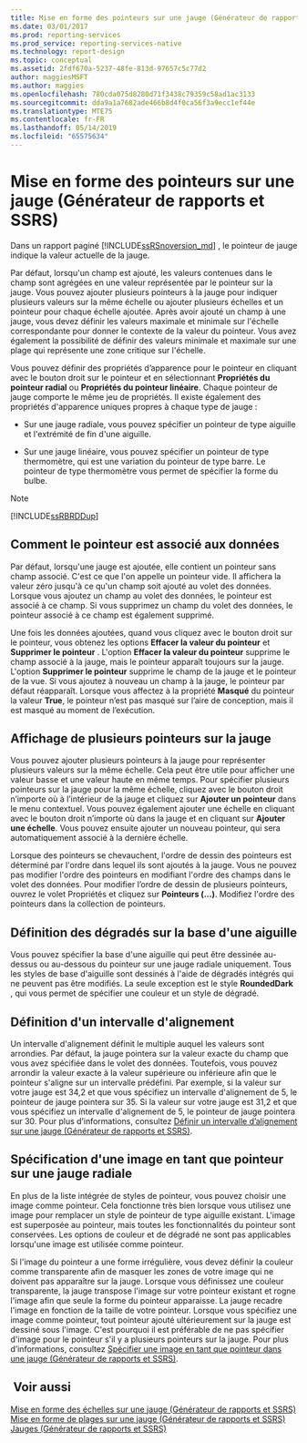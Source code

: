 ```yaml
---
title: Mise en forme des pointeurs sur une jauge (Générateur de rapports et SSRS) | Microsoft Docs
ms.date: 03/01/2017
ms.prod: reporting-services
ms.prod_service: reporting-services-native
ms.technology: report-design
ms.topic: conceptual
ms.assetid: 2fdf670a-5237-48fe-813d-97657c5c77d2
author: maggiesMSFT
ms.author: maggies
ms.openlocfilehash: 780cda075d8280d71f3438c79359c58ad1ac3133
ms.sourcegitcommit: dda9a1a7682ade466b8d4f0ca56f3a9ecc1ef44e
ms.translationtype: MTE75
ms.contentlocale: fr-FR
ms.lasthandoff: 05/14/2019
ms.locfileid: "65575634"
---
```

# <a name="formatting-pointers-on-a-gauge-report-builder-and-ssrs"></a>Mise en forme des pointeurs sur une jauge (Générateur de rapports et SSRS)
 Dans un rapport paginé [!INCLUDE[ssRSnoversion_md](../../includes/ssrsnoversion-md.md)] , le pointeur de jauge indique la valeur actuelle de la jauge.   
   
 Par défaut, lorsqu'un champ est ajouté, les valeurs contenues dans le champ sont agrégées en une valeur représentée par le pointeur sur la jauge. Vous pouvez ajouter plusieurs pointeurs à la jauge pour indiquer plusieurs valeurs sur la même échelle ou ajouter plusieurs échelles et un pointeur pour chaque échelle ajoutée. Après avoir ajouté un champ à une jauge, vous devez définir les valeurs maximale et minimale sur l'échelle correspondante pour donner le contexte de la valeur du pointeur. Vous avez également la possibilité de définir des valeurs minimale et maximale sur une plage qui représente une zone critique sur l'échelle.  
  
 Vous pouvez définir des propriétés d’apparence pour le pointeur en cliquant avec le bouton droit sur le pointeur et en sélectionnant **Propriétés du pointeur radial** ou **Propriétés du pointeur linéaire**. Chaque pointeur de jauge comporte le même jeu de propriétés. Il existe également des propriétés d'apparence uniques propres à chaque type de jauge :  
  
-   Sur une jauge radiale, vous pouvez spécifier un pointeur de type aiguille et l'extrémité de fin d'une aiguille.  
  
-   Sur une jauge linéaire, vous pouvez spécifier un pointeur de type thermomètre, qui est une variation du pointeur de type barre. Le pointeur de type thermomètre vous permet de spécifier la forme du bulbe.  
  
> [!NOTE]  
>  [!INCLUDE[ssRBRDDup](../../includes/ssrbrddup-md.md)]  
  
##  <a name="HowPointer"></a> Comment le pointeur est associé aux données  
 Par défaut, lorsqu'une jauge est ajoutée, elle contient un pointeur sans champ associé. C'est ce que l'on appelle un pointeur vide. Il affichera la valeur zéro jusqu'à ce qu'un champ soit ajouté au volet des données. Lorsque vous ajoutez un champ au volet des données, le pointeur est associé à ce champ. Si vous supprimez un champ du volet des données, le pointeur associé à ce champ est également supprimé.  
  
 Une fois les données ajoutées, quand vous cliquez avec le bouton droit sur le pointeur, vous obtenez les options **Effacer la valeur du pointeur** et **Supprimer le pointeur** . L'option **Effacer la valeur du pointeur** supprime le champ associé à la jauge, mais le pointeur apparaît toujours sur la jauge. L'option **Supprimer le pointeur** supprime le champ de la jauge et le pointeur de la vue. Si vous ajoutez à nouveau un champ à la jauge, le pointeur par défaut réapparaît. Lorsque vous affectez à la propriété **Masqué** du pointeur la valeur **True**, le pointeur n’est pas masqué sur l’aire de conception, mais il est masqué au moment de l’exécution.  
  
##  <a name="DisplayingMultiple"></a> Affichage de plusieurs pointeurs sur la jauge  
 Vous pouvez ajouter plusieurs pointeurs à la jauge pour représenter plusieurs valeurs sur la même échelle. Cela peut être utile pour afficher une valeur basse et une valeur haute en même temps. Pour spécifier plusieurs pointeurs sur la jauge pour la même échelle, cliquez avec le bouton droit n’importe où à l’intérieur de la jauge et cliquez sur **Ajouter un pointeur** dans le menu contextuel. Vous pouvez également ajouter une échelle en cliquant avec le bouton droit n’importe où dans la jauge et en cliquant sur **Ajouter une échelle**. Vous pouvez ensuite ajouter un nouveau pointeur, qui sera automatiquement associé à la dernière échelle.  
  
 Lorsque des pointeurs se chevauchent, l'ordre de dessin des pointeurs est déterminé par l'ordre dans lequel ils sont ajoutés à la jauge. Vous ne pouvez pas modifier l'ordre des pointeurs en modifiant l'ordre des champs dans le volet des données. Pour modifier l’ordre de dessin de plusieurs pointeurs, ouvrez le volet Propriétés et cliquez sur **Pointeurs (...)**. Modifiez l'ordre des pointeurs dans la collection de pointeurs.  
  
##  <a name="SettingGradients"></a> Définition des dégradés sur la base d'une aiguille  
 Vous pouvez spécifier la base d'une aiguille qui peut être dessinée au-dessus ou au-dessous du pointeur sur une jauge radiale uniquement. Tous les styles de base d'aiguille sont dessinés à l'aide de dégradés intégrés qui ne peuvent pas être modifiés. La seule exception est le style **RoundedDark** , qui vous permet de spécifier une couleur et un style de dégradé.  
  
##  <a name="SettingSnappingInterval"></a> Définition d'un intervalle d'alignement  
 Un intervalle d'alignement définit le multiple auquel les valeurs sont arrondies. Par défaut, la jauge pointera sur la valeur exacte du champ que vous avez spécifiée dans le volet des données. Toutefois, vous pouvez arrondir la valeur exacte à la valeur supérieure ou inférieure afin que le pointeur s'aligne sur un intervalle prédéfini. Par exemple, si la valeur sur votre jauge est 34,2 et que vous spécifiez un intervalle d'alignement de 5, le pointeur de jauge pointera sur 35. Si la valeur sur votre jauge est 31,2 et que vous spécifiez un intervalle d'alignement de 5, le pointeur de jauge pointera sur 30. Pour plus d’informations, consultez [Définir un intervalle d’alignement sur une jauge (Générateur de rapports et SSRS)](https://msdn.microsoft.com/0ece7297-6e2f-47fb-835d-b9e9cce53fe2).  
  
##  <a name="SpecifyingImage"></a> Spécification d'une image en tant que pointeur sur une jauge radiale  
 En plus de la liste intégrée de styles de pointeur, vous pouvez choisir une image comme pointeur. Cela fonctionne très bien lorsque vous utilisez une image pour remplacer un style de pointeur de type aiguille existant. L'image est superposée au pointeur, mais toutes les fonctionnalités du pointeur sont conservées. Les options de couleur et de dégradé ne sont pas applicables lorsqu'une image est utilisée comme pointeur.  
  
 Si l'image du pointeur a une forme irrégulière, vous devez définir la couleur comme transparente afin de masquer les zones de votre image qui ne doivent pas apparaître sur la jauge. Lorsque vous définissez une couleur transparente, la jauge transpose l'image sur votre pointeur existant et rogne l'image afin que seule la forme du pointeur apparaisse. La jauge recadre l'image en fonction de la taille de votre pointeur. Lorsque vous spécifiez une image comme pointeur, tout pointeur ajouté ultérieurement sur la jauge est dessiné sous l'image. C'est pourquoi il est préférable de ne pas spécifier d'image pour le pointeur s'il y a plusieurs pointeurs sur la jauge. Pour plus d’informations, consultez [Spécifier une image en tant que pointeur dans une jauge (Générateur de rapports et SSRS)](https://msdn.microsoft.com/9d73b3c3-a068-4868-a2be-0cd261b6e92b).  
  
## <a name="see-also"></a> Voir aussi  
 [Mise en forme des échelles sur une jauge &#40;Générateur de rapports et SSRS&#41;](../../reporting-services/report-design/formatting-scales-on-a-gauge-report-builder-and-ssrs.md)   
 [Mise en forme de plages sur une jauge &#40;Générateur de rapports et SSRS&#41;](../../reporting-services/report-design/formatting-ranges-on-a-gauge-report-builder-and-ssrs.md)   
 [Jauges &#40;Générateur de rapports et SSRS&#41;](../../reporting-services/report-design/gauges-report-builder-and-ssrs.md)  
  
  
